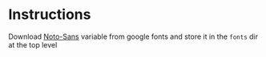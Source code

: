 # Instructions

Download [Noto-Sans](https://fonts.google.com/noto/specimen/Noto+Sans) variable from google fonts and store it in the `fonts` dir at the top level
